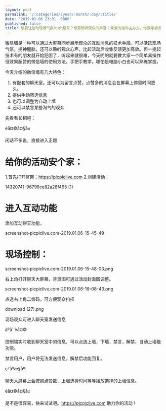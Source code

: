 ```yaml
---
layout: post
permalink: '/:categories/:year/:month/:day/:title/'
date: '2019-01-06 23:01 -0800'
published: false
title: 想要让活动现场气氛high起来？想要聆听观众的声音？亲爱的活动主办方，你要学会用微信墙了
---
```

微信墙是一种可以通过大屏幕同步展示观众的互动消息的技术手段。可以活跃现场气氛，提神醒脑，还可以聆听观众心声，比起活动后收集反馈更加高效。但一提起技术有的朋友就开始犯困了，听起来就很难，今天呢的就要教大家一个简单易操作但效果超赞的微信墙的使用方法。手把手教学，哪怕是电脑小白也可以熟练掌握。

今天介绍的微信墙有几大特色：

1. 有配套的聊天室，还可以为留言点赞，点赞多的消息会在屏幕上停留时间更久。
2. 提供手动筛选信息
3. 也可以调整为自动上墙
4. 还可以禁言某些淘气的观众

先看看长相吧：

èå¤©å¤§å±

闲话不多说，直接进入正题
# 给你的活动安个家：

1.首先打开官网：https://picpiclive.com
2.创建活动：



14320741-96799ce82a28f465 (1)

# 进入互动功能

添加互动聊天功能。

screenshot-picpiclive.com-2019.01.06-15-45-49

# 现场控制：

screenshot-picpiclive.com-2019.01.06-15-48-03.png

右上角打开聊天大屏幕，背景图可通过活动封面图调整。

screenshot-picpiclive.com-2019.01.06-16-08-43.png

点选右上角二维码，可方便观众扫描

download (27).png

现场观众可进入聊天室发送信息

äºå¨èå¤©

控制端实时收到聊天室中的信息，可以点选上墙，下墙，禁言，解禁，自动上墙能功能。

禁言用户，用户将无法发送信息。解禁后功能回复。

ç°åºæ§å¶

聊天大屏幕上会按照点赞数，上墙选择时间等等播放选择的上墙信息。

èå¤©å¤§å±

是不是很容易，快来试试吧。https://picpiclive.com 助力你的活动！
